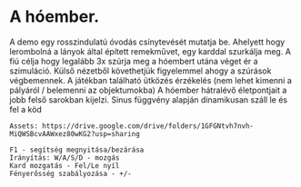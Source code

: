 # A hóember.

A demo egy rosszindulatú óvodás csínytevését mutatja be. Ahelyett hogy lerombolná a lányok által épített remekművet, egy karddal szurkálja meg.
A fiú célja hogy legalább 3x szúrja meg a hóembert utána véget ér a szimuláció.
Külső nézetből követhetjük figyelemmel ahogy a szúrások végbemennek.
A játékban található ütközés érzékelés (nem lehet kimenni a pályáról / belemenni az objektumokba)
A hóember hátralévő életpontjait a jobb felső sarokban kijelzi.
Sinus függvény alapján dinamikusan száll le és fel a köd

    
    Assets: https://drive.google.com/drive/folders/1GFGNtvh7nvh-MiQWSBcvAAWxez80wKG2?usp=sharing

    F1 - segítség megnyitása/bezárása
    Irányítás: W/A/S/D - mozgás
    Kard mozgatás - Fel/Le nyíl
    Fényerősség szabályozása - +/-
